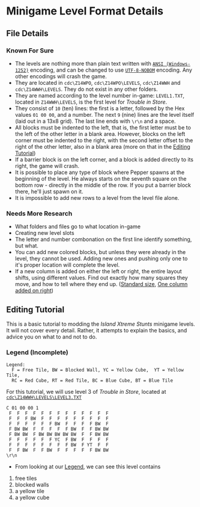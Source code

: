 Minigame Level Format Details
=============================

File Details
------------

### Known For Sure

* The levels are nothing more than plain text written with [`ANSI (Windows-1252)`](http://en.wikipedia.org/wiki/Windows-1252) encoding, and can be changed to use [`UTF-8-NOBOM`](http://en.wikipedia.org/wiki/UTF-8#Byte_order_mark) encoding. Any other encodings will crash the game.
* They are located in `cdc\Z14WPO`, `cdc\Z14WPO\LEVELS`, `cdc\Z14WWH` and `cdc\Z14WWH\LEVELS`. They do not exist in any  other folders.
* They are named according to the level number in-game: `LEVEL1.TXT`, located in `Z14WWH\LEVELS`, is the first level for *Trouble in Store*.
* They consist of `10` (ten) lines: the first is a letter, followed by the Hex values `01 00 00`, and a number. 
  The next `9` (nine) lines are the level itself (laid out in a 13x8 grid). The last line ends with ```\r\n``` and a space.
* All blocks must be indented to the left, that is, the first letter must be to the left of the other letter in a blank area. However, blocks on the left corner must be indented to the right,
 with the second letter offset to the right of the other letter, also in a blank area (more on that in the
 [Editing Tutorial](#editing-tutorial))
* If a barrier block is on the left corner, and a block is added directly to its right, the game will crash.
* It is possible to place any type of block where Pepper spawns at the beginning of the level. He always starts on the seventh square on the 
 bottom row - directly in the middle of the row. If you put a barrier block there, he'll just spawn on it.
* It is impossible to add new rows to a level from the level file alone.

### Needs More Research

* What folders and files go to what location in-game
* Creating new level slots
* The letter and number combonation on the first line identify something, but what.
* You can add new colored blocks, but unless they were already in the level, they cannot be used. Adding new ones and pushing only one to it's proper location 
will complete the level.
* If a new column is added on either the left or right, the entire layout shifts, using different values. Find out exactly how many squares they move, and how 
to tell where they end up. ([Standard size](http://www.brickshelf.com/gallery/le717/IXS/Minigame-Modding/Jack-O-Trades/Level-3/proof_of_concept.png), 
[One column added on right](http://www.brickshelf.com/gallery/le717/IXS/Minigame-Modding/Jack-O-Trades/Level-3/one_new_column_on_right.png))


Editing Tutorial
----------------

This is a basic tutorial to modding the *Island Xtreme Stunts* minigame levels. It will not cover every detail. 
Rather, it attempts to explain the basics, and advice you on what to and not to do.


### Legend (Incomplete)

```
Legend:
  F = Free Tile, BW = Blocked Wall, YC = Yellow Cube,  YT = Yellow Tile, 
  RC = Red Cube, RT = Red Tile, BC = Blue Cube, BT = Blue Tile
```

For this tutorial, we will use level 3 of *Trouble in Store*, located at [`cdc\Z14WWH\LEVELS\LEVEL3.TXT`](about:blank)

```
C 01 00 00 1
 F  F  F  F  F  F  F  F  F  F  F  F  F
 F  F  F BW  F  F  F  F  F  F  F  F  F
 F  F  F  F  F  F BW  F  F  F  F BW  F
 F BW BW  F  F  F  F  F BW  F  F BW BW
 F BW BW  F BW BW BW BW BW  F  F BW BW
 F  F  F  F  F  F YC  F BW  F  F  F  F
 F  F  F  F  F  F  F  F BW  F YT  F  F
 F  F BW  F  F BW  F  F  F  F  F BW BW
\r\n 
```


* From looking at our [Legend](#legend-incomplete), we can see this level contains
 1. free tiles
 2. blocked walls
 3. a yellow tile
 4. a yellow cube
